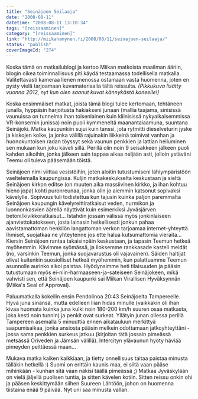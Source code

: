 ```yaml
---
title: "Seinäjoen Seilaaja"
date: "2008-08-11"
datetime: "2008-08-11 13:10:34"
tags: "[reissaaminen]"
category: "[reissaaminen]"
link: "http://miikahamynen.fi/2008/08/11/seinajoen-seilaaja/"
status: "publish"
coverImageId: "274"
---
```


Koska tämä on matkailublogi ja kertoo Miikan matkoista maailman ääriin, blogin oikea toiminnallisuus piti käydä testaamassa todellisella matkalla. Valitettavasti kameraa lienen menossa ostamaan vasta huomenna, joten en pysty vielä tarjoamaan kuvamateriaalia tältä reissulta. _(Pikkukuva lisätty vuonna 2012, nyt kun olen saanut kuvat kännykästä koneelle!)_

Koska ensimmäiset matkat, joista tämä blogi tulee kertomaan, tehtäneen junalla, hyppäsin harjoitusta hakiakseni junaan (mallia taajama, sinisissä vaunuissa on tunnelma ihan toisenlainen kuin kliinisissä nykyaikaisemmissa VR-konsernin junissa) noin puoli kymmeneltä maanantaiaamuna, suuntana Seinäjoki. Matka kaupunkiin sujui kuin tanssi, jota rytmitti dieselveturin jyske ja kiskojen kolke, ja jonka välillä rajuinakin liikkeinä toimivat vanhan ja huonokuntoisen radan töyssyt sekä vaunun penkkien ja lattian heiluminen sen mukaan kun joku käveli sillä. Perillä olin noin 9 seisakkeen jälkeen puoli kahden aikoihin, jonka jälkeen sain tappaa aikaa neljään asti, jolloin ystäväni Teemu oli tuleva pääsemään töistä.

Seinäjoen nimi viittaa vesistöihin, joten aloitin tutustumiseni lähiympäristöön vaeltelemalla kaupungissa. Kuljin matkakeskukselta keskustaan ja sieltä Seinäjoen kirkon editse (on muuten aika massiivinen kirkko, ja ihan kohtuu hieno jopa) kohti puronreunaa, jonka olin jo aiemmin katsonut sopivaksi kävelylle. Sopivuus tuli todistettua kun tajusin kuinka paljon paremmalta Seinäjoen kaupungin kävelyreittiratkaisut veden, nurmikon ja luonnonkasvien äärellä näyttivät kuin esimerkiksi Jyväsjärven betoni/kivikkoratkaisut... Istahdin jossain välissä myös jonkinlaiseen ajanviettokatokseen, josta lainasin hetkellisesti jonkun pahaa aavistamattoman henkilön langattoman verkon tarjoamaa internet-yhteyttä. Ihmiset, suojatkaa ne yhteytenne jos ette halua kutsumattomia vieraita... Kiersin Seinäjoen rantaa takaisinpäin keskustaan, ja tapasin Teemun hetkeä myöhemmin. Kävimme syömässä, ja iloksemme rankkasade kasteli meidät (no, varsinkin Teemun, jonka suojavarustus oli vajavainen). Säiden haltijat olivat kuitenkin suosiolliset hetkeä myöhemmin, kun palattuamme Teemun asunnolle aurinko alkoi paistaa. Hyödynsimme heti tilaisuuden ja pääsin tutustumaan myös ei-niin-harmaaseen-ja-sateiseen Seinäjokeen, mikä vahvisti sen, että Seinäjoen kaupunki sai Miikan Virallisen Hyväksynnän (Miika's Seal of Approval).

Paluumatkalla kokeilin ensin Pendolinoa 20:43 Seinäjoelta Tampereelle. Hyvä juna sinänsä, mutta edelleen liian hidas minulle (vaikkakin oli ihan kivaa huomata kuinka juna kulki noin 180-200 km/h suuren osaa matkasta, joka kesti noin tunnin) ja penkit ovat surkeat. Yllätyin junan ollessa perillä Tampereen asemalla 5 minuuttia ennen aikatauluun merkittyä saapumisaikaa, jonka ansiosta pääsin melkein odottamaan jatkoyhteyttäni - jossa sama penkkien surkeus jatkuu (kirjoitan tätä jossain pimeässä metsässä Oriveden ja Jämsän välillä). Intercityn ylävaunun hyöty häviää pimeyden peittäessä maan...

Mukava matka kaiken kaikkiaan, ja tietty onnellisuus taitaa paistaa minusta tälläkin hetkellä :) Suomi on erittäin kaunis maa, ei siitä vaan pääse mihinkään - kunhan sitä vaan näkisi täällä pimeässä ;) Matkaa Jyväskylään on vielä jäljellä puolisen tuntia, ja sitten kävelen kotiin. Sitten reissu onkin ohi ja pääsen keskittymään siihen Suureen Lähtöön, johon on huomenna tiistaina enää 9 päivää. Nyt uni saa minusta vallan.
